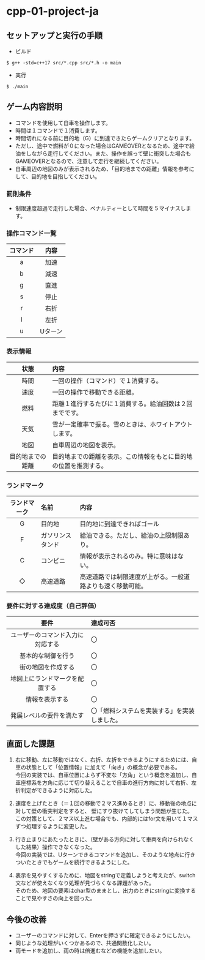 # cpp-01-project-ja

## セットアップと実行の手順
- ビルド
```
$ g++ -std=c++17 src/*.cpp src/*.h -o main
```

- 実行
```
$ ./main
```

## ゲーム内容説明

- コマンドを使用して自車を操作します。
- 時間は１コマンドで１消費します。  
- 時間切れになる前に目的地（G）に到達できたらゲームクリアとなります。 
- ただし、途中で燃料が０になった場合はGAMEOVERとなるため、途中で給油をしながら走行してください。また、操作を誤って壁に衝突した場合もGAMEOVERとなるので、注意して走行を継続してください。
- 自車周辺の地図のみが表示されるため、「目的地までの距離」情報を参考にして、目的地を目指してください。

### 罰則条件
- 制限速度超過で走行した場合、ペナルティーとして時間を５マイナスします。

### 操作コマンド一覧

| コマンド | 内容 |
| :---: | :---: | 
| a | 加速 | 
| b | 減速 | 
| g | 直進 | 
| s | 停止 | 
| r | 右折 | 
| l | 左折 | 
| u | Uターン| 

### 表示情報

| 状態| 内容 |
| :---: | :--- | 
| 時間 |  一回の操作（コマンド）で１消費する。|
| 速度 |  一回の操作で移動できる距離。|
| 燃料 | 距離１進行するたびに１消費する。給油回数は２回までです。|
| 天気 |  雪が一定確率で振る。雪のときは、ホワイトアウトします。|
| 地図 | 自車周辺の地図を表示。|
| 目的地までの距離 | 目的地までの距離を表示。この情報をもとに目的地の位置を推測する。|

### ランドマーク

| ランドマーク | 名前 |内容 |
| :---: | :--- | :--- | 
| G | 目的地 | 目的地に到達できればゴール|
| F | ガソリンスタンド | 給油できる。ただし、給油の上限制限あり。|
| C | コンビニ | 情報が表示されるのみ。特に意味はない。|
| ◇ | 高速道路 | 高速道路では制限速度が上がる。一般道路よりも速く移動可能。|

### 要件に対する達成度（自己評価）
| 要件 | 達成可否 |
| :---: | :--- |
| ユーザーのコマンド入力に対応する | 〇 |
| 基本的な制御を行う |  〇|
| 街の地図を作成する |  〇|
| 地図上にランドマークを配置する |  〇|
| 情報を表示する |  〇|
| 発展レベルの要件を満たす |  〇「燃料システムを実装する」を実装しました。|


## 直面した課題
1. 右に移動、左に移動ではなく、右折、左折をできるようにするためには、自車の状態として「位置情報」に加えて「向き」の概念が必要である。  
今回の実装では、自車位置によらず不変な「方角」という概念を追加し、自車座標系を方角に応じて切り替えることで自車の進行方向に対して右折、左折判定ができるように対応した。

2. 速度を上げたとき（＝１回の移動で２マス進めるとき）に、移動後の地点に対して壁の衝突判定をすると、
壁にすり抜けてしてしまう問題が生じた。  
この対策として、２マス以上進む場合でも、内部的にはfor文を用いて１マスずつ処理するように変更した。

3. 行き止まりにあたったときに、（壁がある方向に対して車両を向けられなくした結果）操作できなくなった。  
今回の実装では、Uターンできるコマンドを追加し、そのような地点に行きついたときでもゲームを続行できるようにした。

4. 表示を見やすくするために、地図をstringで定義しようと考えたが、switch文などが使えなくなり処理が見づらくなる課題があった。  
そのため、地図の要素はchar型のままとし、出力のときにstringに変換することで見やすさの向上を図った。

## 今後の改善

- ユーザーのコマンドに対して、Enterを押さずに確定できるようにしたい。
- 同じような処理がいくつかあるので、共通関数化したい。
- 雨モードを追加し、雨の時は倍進むなどの機能を追加したい。